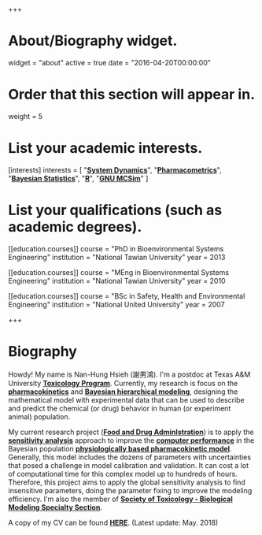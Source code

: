 +++
# About/Biography widget.
widget = "about"
active = true
date = "2016-04-20T00:00:00"

# Order that this section will appear in.
weight = 5

# List your academic interests.
[interests]
  interests = [
    "[**System Dynamics**](https://en.wikipedia.org/wiki/System_dynamics)",
    "[**Pharmacometrics**](https://en.wikipedia.org/wiki/Pharmacometrics)",
    "[**Bayesian Statistics**](https://en.wikipedia.org/wiki/Bayesian_statistics)",
    "[**R**](https://www.r-project.org/)",
    "[**GNU MCSim**](https://www.gnu.org/software/mcsim/)"
  ]

# List your qualifications (such as academic degrees).
[[education.courses]]
  course = "PhD in Bioenvironmental Systems Engineering"
  institution = "National Tawian University"
  year = 2013

[[education.courses]]
  course = "MEng in Bioenvironmental Systems Engineering"
  institution = "National Tawian University"
  year = 2010

[[education.courses]]
  course = "BSc in Safety, Health and Environmental Engineering"
  institution = "National United University"
  year = 2007
 
+++

# Biography

Howdy! My name is Nan-Hung Hsieh (謝男鴻). I'm a postdoc at Texas A&M University [**Toxicology Program**](https://toxicology.tamu.edu/). Currently, my research is focus on the [**pharmacokinetics**](https://en.wikipedia.org/wiki/Pharmacokinetics) and [**Bayesian hierarchical modeling**](https://en.wikipedia.org/wiki/Bayesian_hierarchical_modeling), designing the mathematical model with experimental data that can be used to describe and predict the chemical (or drug) behavior in human (or experiment animal) population. 

My current research project ([**Food and Drug AdminIstration**](http://grantome.com/grant/NIH/U01-FD005838-01)) is to apply the [**sensitivity analysis**](https://en.wikipedia.org/wiki/Sensitivity_analysis) approach to improve the [**computer performance**](https://en.wikipedia.org/wiki/Computer_performance) in the Bayesian population [**physiologically based pharmacokinetic model**](https://en.wikipedia.org/wiki/Physiologically_based_pharmacokinetic_modelling). Generally, this model includes the dozens of parameters with uncertainties that posed a challenge in model calibration and validation. It can cost a lot of computational time for this complex model up to hundreds of hours. Therefore, this project aims to apply the global sensitivity analysis to find insensitive parameters, doing the parameter fixing to improve the modeling efficiency. I'm also the member of [**Society of Toxicology - Biological Modeling Specialty Section**](https://www.toxicology.org/groups/ss/BMSS/index.asp).

A copy of my CV can be found [**HERE**](/post/CV_(NHsieh).pdf). (Latest update: May. 2018)